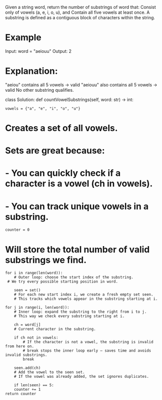 Given a string word, return the number of substrings of word that:
Consist only of vowels (a, e, i, o, u), and
Contain all five vowels at least once.
A substring is defined as a contiguous block of characters within the string.

# Example

Input:
word = "aeiouu"
Output:
2

# Explanation:

"aeiou" contains all 5 vowels → valid
"aeiouu" also contains all 5 vowels → valid
No other substring qualifies.

class Solution:
def countVowelSubstrings(self, word: str) -> int:

    vowels = {"a", "e", "i", "o", "u"}

# Creates a set of all vowels.

# Sets are great because:

# - You can quickly check if a character is a vowel (ch in vowels).

# - You can track unique vowels in a substring.

    counter = 0

# Will store the total number of valid substrings we find.

    for i in range(len(word)):
        # Outer loop: choose the start index of the substring.
     # We try every possible starting position in word.

        seen = set()
        # For each new start index i, we create a fresh empty set seen.
        # This tracks which vowels appear in the substring starting at i.

    for j in range(i, len(word)):
        # Inner loop: expand the substring to the right from i to j.
        # This way we check every substring starting at i.

        ch = word[j]
        # Current character in the substring.

        if ch not in vowels:
            # If the character is not a vowel, the substring is invalid from here on.
            # break stops the inner loop early — saves time and avoids invalid substrings.
            break

        seen.add(ch)
        # Add the vowel to the seen set.
        # If the vowel was already added, the set ignores duplicates.

        if len(seen) == 5:
        counter += 1
    return counter
